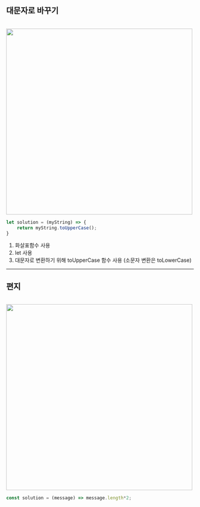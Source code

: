 ## 대문자로 바꾸기

<br>
<img src="https://github.com/hyennii/React-lec/assets/107667966/99b0692d-6b03-4036-987a-517b2bca7d83" width="500">

```javaScript
let solution = (myString) => {
    return myString.toUpperCase();
}
```

1) 화살표함수 사용
2) let 사용
3) 대문자로 변환하기 위해 toUpperCase 함수 사용 (소문자 변환은 toLowerCase)

-------------------------------------------

## 편지

<br>
<img src="https://github.com/hyennii/TIL/assets/107667966/07994ce6-338d-451d-9279-79b2c47b97a3" width="500">

```javaScript
const solution = (message) => message.length*2;
```
